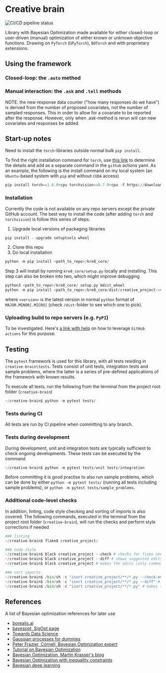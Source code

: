 # Creative brain

![CI/CD pipeline status](https://github.com/svedel/creative-brain/workflows/CI%20CD%20workflow/badge.svg)

Library with Bayesian Optimization made available for either closed-loop or user-driven (manual) optimization of either 
known or unknown objective functions. Drawing on `PyTorch` (`GPyTorch`), `BOTorch` and with proprietary extensions.

## Using the framework

### Closed-loop: the `.auto` method

### Manual interaction: the `.ask` and `.tell` methods

NOTE: the new response data counter ("how many responses do we have") is derived from the number of proposed 
    covariates, not the number of sampled responses. This in order to allow for a covariate to be reported after the
    response. However, only when .ask-method is rerun will can new covariates and responses be added.

## Start-up notes
Need to install the `torch`-libraries outside normal bulk `pip install`.

To find the right installation command for `torch`, use [this link](https://pytorch.org/get-started/locally/)
to determine the details and add as a separate command in the `github` actions yaml. As an example, the following is the 
install command on my local system (an `Ubuntu`-based system with 
`pip` and without `CUDA` access)
```python
pip install torch==1.6.0+cpu torchvision==0.7.0+cpu -f https://download.pytorch.org/whl/torch_stable.html
```

### Installation
Currently the code is not available on any repo servers except the private GitHub account. The best way to install the
code (after adding `torch` and `torchvision`) is follow this series of steps.

1. Upgrade local versions of packaging libraries
```python
pip install --upgrade setuptools wheel
```
2. Clone this repo
3. Do local installation
```python
python -m pip install <path_to_repo>/kre8_core/
```

Step 3 will install by running `kre8_core/setup.py` locally and installing. This step can also be broken into two, 
which might improve debugging
```python
python3 <path_to_repo>/kre8_core/ setup.py bdist_wheel
python -m pip install <path_to_repo>/kre8_core/dist/creative_project-<version>-py3-none-any.whl
```
where `<version>` is the latest version in normal `python` format of `MAJOR.MINOR[.MICRO]` 
(check `/dist`-folder to see which one to pick).

### Uploading build to repo servers (e.g. `PyPI`)

To be investigated. Here's [a link with help](https://docs.github.com/en/free-pro-team@latest/actions/guides/building-and-testing-python) on how to leverage `GitHub actions` for this purpose.

## Testing 
The `pytest` framework is used for this library, with all tests residing in `creative-brain\tests`. Tests consist of 
unit tests, integration tests and sample problems, where the latter is a series of pre-defined applications of the 
framework with known results.

To execute all tests, run the following from the terminal from the project root folder (`creative-brain`)
```python
~/creative-brain$ python -m pytest tests/
```

### Tests during CI
All tests are run by CI pipeline when committing to any branch. 

### Tests during development
During development, unit and integration tests are typically sufficient to check ongoing developments. These tests can
be executed by the command
```python
~/creative-brain$ python -m pytest tests/unit tests/integration
```
Before committing it is good practise to also run sample problems, which can be done by either `python -m pytest tests/`
(running all tests including sample problems), or `python -m pytest tests/sample_problems`.

### Additional code-level checks 
In addition, linting, code style checking and sorting of imports is also covered. The following commands, executed in
the terminal from the project root folder (`creative-brain`), will run the checks and perform style corrections if 
needed
```python
### linting
~/creative-brain$ flake8 creative_project/

### code style
~/creative-brain$ black creative_project --check # checks for fixes needed
~/creative-brain$ black creative_project --diff # shows suggested edits
~/creative-brain$ black creative_project # makes the edits (only command needed to update the code)

### sort imports
~/creative-brain$ /bin/sh -c "isort creative_project/**/*.py --check-only" # checks for sorting opportunities
~/creative-brain$ /bin/sh -c "isort creative_project/**/*.py --diff" # shows changes that could be done
~/creative-brain$ /bin/sh -c "isort creative_project/**/*.py" # makes the changes (only command needed to update the code)
```

## References
A list of Bayesian optimization references for later use
* [borealis.ai](https://www.borealisai.com/en/blog/tutorial-8-bayesian-optimization/)
* [bayesopt, SigOpt page](http://bayesopt.github.io/)
* [Towards Data Science](https://towardsdatascience.com/quick-start-to-gaussian-process-regression-36d838810319)
* [Gaussian processes for dummies](https://katbailey.github.io/post/gaussian-processes-for-dummies/)
* [Peter Frazier, Cornell, Bayesian Optimization expert](https://people.orie.cornell.edu/pfrazier/)
* [Tutorial on Bayesian Optimization](https://arxiv.org/pdf/1807.02811.pdf)
* [Bayesian Optimization, Martin Krasser's blog](http://krasserm.github.io/2018/03/21/bayesian-optimization/)
* [Bayesian Optimization with inequality constraints](https://stat.columbia.edu/~cunningham/pdf/GardnerICML2014.pdf)
* [Bayesian deep learning](https://towardsdatascience.com/bayesian-deep-learning-with-fastai-how-not-to-be-uncertain-about-your-uncertainty-6a99d1aa686e)
